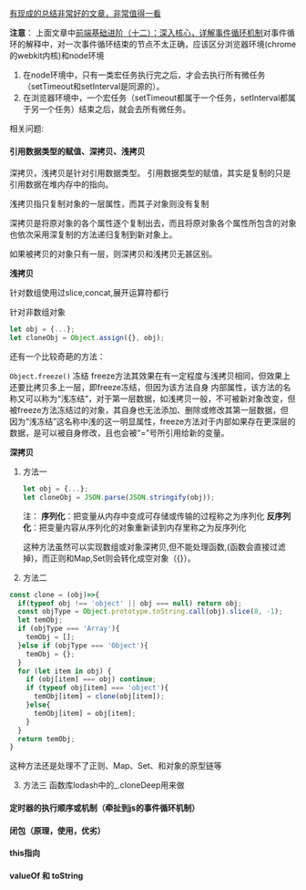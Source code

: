 [有现成的总结非常好的文章，非常值得一看](https://www.jianshu.com/p/cd3fee40ef59)

**注意**： 上面文章中[前端基础进阶（十二）：深入核心，详解事件循环机制](https://www.jianshu.com/p/12b9f73c5a4f)对事件循环的解释中，对一次事件循环结束的节点不太正确，应该区分浏览器环境(chrome的webkit内核)和node环境
1. 在node环境中，只有一类宏任务执行完之后，才会去执行所有微任务（setTimeout和setInterval是同源的）。
2. 在浏览器环境中，一个宏任务（setTimeout都属于一个任务，setInterval都属于另一个任务）结束之后，就会去所有微任务。

相关问题:
#### 引用数据类型的赋值、深拷贝、浅拷贝
深拷贝，浅拷贝是针对引用数据类型。
引用数据类型的赋值，其实是复制的只是引用数据在堆内存中的指向。

浅拷贝指只复制对象的一层属性，而其子对象则没有复制

深拷贝是将原对象的各个属性逐个复制出去，而且将原对象各个属性所包含的对象也依次采用深复制的方法递归复制到新对象上。

如果被拷贝的对象只有一层，则深拷贝和浅拷贝无甚区别。

**浅拷贝**

针对数组使用过slice,concat,展开运算符都行

针对非数组对象
```javascript
let obj = {...};
let cloneObj = Object.assign({}, obj);
```

还有一个比较奇葩的方法：

`Object.freeze()` 冻结
freeze方法其效果在有一定程度与浅拷贝相同，但效果上还要比拷贝多上一层，即freeze冻结，但因为该方法自身 内部属性，该方法的名称又可以称为“浅冻结”，对于第一层数据，如浅拷贝一般，不可被新对象改变，但被freeze方法冻结过的对象，其自身也无法添加、删除或修改其第一层数据，但因为“浅冻结”这名称中浅的这一明显属性，freeze方法对于内部如果存在更深层的数据，是可以被自身修改，且也会被“=”号所引用给新的变量。


**深拷贝**

1. 方法一
    ```javascript
    let obj = {...};
    let cloneObj = JSON.parse(JSON.stringify(obj));
    ```
    注：
    **序列化**：把变量从内存中变成可存储或传输的过程称之为序列化
    **反序列化**：把变量内容从序列化的对象重新读到内存里称之为反序列化

    这种方法虽然可以实现数组或对象深拷贝,但不能处理函数,(函数会直接过滤掉)，而正则和Map,Set则会转化成空对象（{}）。

2. 方法二
```javascript
const clone = (obj)=>{
  if(typeof obj !== 'object' || obj === null) return obj;
  const objType = Object.prototype.toString.call(obj).slice(8, -1);
  let temObj;
  if (objType === 'Array'){
    temObj = [];
  }else if (objType === 'Object'){
    temObj = {};
  }
  for (let item in obj) {
    if (obj[item] === obj) continue;
    if (typeof obj[item] === 'object'){
      temObj[item] = clone(obj[item]);
    }else{
      temObj[item] = obj[item];
    }
  }
  return temObj;
}
```
这种方法还是处理不了正则、Map、Set、和对象的原型链等

3. 方法三
函数库lodash中的_.cloneDeep用来做


#### 定时器的执行顺序或机制（牵扯到js的事件循环机制）

#### 闭包（原理，使用，优劣）

#### this指向

#### valueOf 和 toString